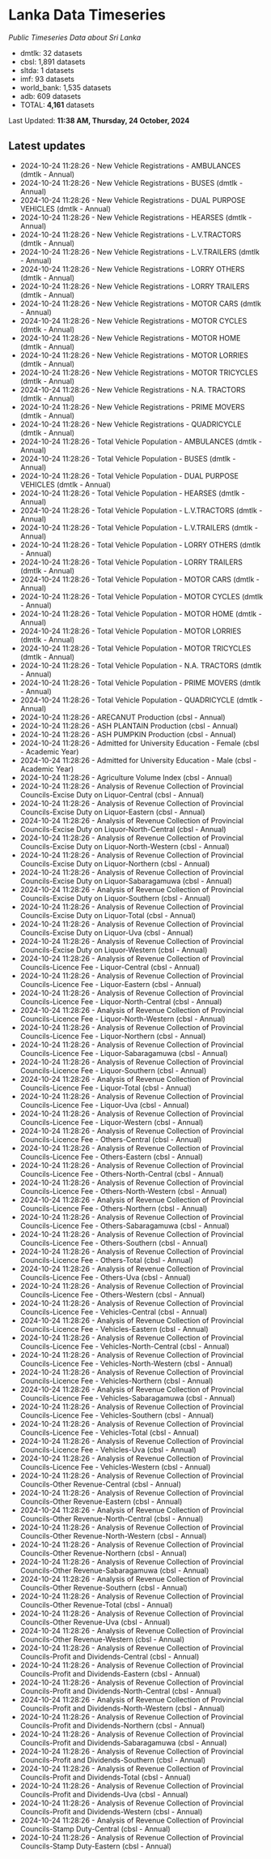 # Lanka Data Timeseries
*Public Timeseries Data about Sri Lanka*

* dmtlk: 32 datasets
* cbsl: 1,891 datasets
* sltda: 1 datasets
* imf: 93 datasets
* world_bank: 1,535 datasets
* adb: 609 datasets
* TOTAL: **4,161** datasets

Last Updated: **11:38 AM, Thursday, 24 October, 2024**

## Latest updates

* 2024-10-24 11:28:26 - New Vehicle Registrations - AMBULANCES (dmtlk - Annual)
* 2024-10-24 11:28:26 - New Vehicle Registrations - BUSES (dmtlk - Annual)
* 2024-10-24 11:28:26 - New Vehicle Registrations - DUAL PURPOSE VEHICLES (dmtlk - Annual)
* 2024-10-24 11:28:26 - New Vehicle Registrations - HEARSES (dmtlk - Annual)
* 2024-10-24 11:28:26 - New Vehicle Registrations - L.V.TRACTORS (dmtlk - Annual)
* 2024-10-24 11:28:26 - New Vehicle Registrations - L.V.TRAILERS (dmtlk - Annual)
* 2024-10-24 11:28:26 - New Vehicle Registrations - LORRY OTHERS (dmtlk - Annual)
* 2024-10-24 11:28:26 - New Vehicle Registrations - LORRY TRAILERS (dmtlk - Annual)
* 2024-10-24 11:28:26 - New Vehicle Registrations - MOTOR CARS (dmtlk - Annual)
* 2024-10-24 11:28:26 - New Vehicle Registrations - MOTOR CYCLES (dmtlk - Annual)
* 2024-10-24 11:28:26 - New Vehicle Registrations - MOTOR HOME (dmtlk - Annual)
* 2024-10-24 11:28:26 - New Vehicle Registrations - MOTOR LORRIES (dmtlk - Annual)
* 2024-10-24 11:28:26 - New Vehicle Registrations - MOTOR TRICYCLES (dmtlk - Annual)
* 2024-10-24 11:28:26 - New Vehicle Registrations - N.A. TRACTORS (dmtlk - Annual)
* 2024-10-24 11:28:26 - New Vehicle Registrations - PRIME MOVERS (dmtlk - Annual)
* 2024-10-24 11:28:26 - New Vehicle Registrations - QUADRICYCLE (dmtlk - Annual)
* 2024-10-24 11:28:26 - Total Vehicle Population - AMBULANCES (dmtlk - Annual)
* 2024-10-24 11:28:26 - Total Vehicle Population - BUSES (dmtlk - Annual)
* 2024-10-24 11:28:26 - Total Vehicle Population - DUAL PURPOSE VEHICLES (dmtlk - Annual)
* 2024-10-24 11:28:26 - Total Vehicle Population - HEARSES (dmtlk - Annual)
* 2024-10-24 11:28:26 - Total Vehicle Population - L.V.TRACTORS (dmtlk - Annual)
* 2024-10-24 11:28:26 - Total Vehicle Population - L.V.TRAILERS (dmtlk - Annual)
* 2024-10-24 11:28:26 - Total Vehicle Population - LORRY OTHERS (dmtlk - Annual)
* 2024-10-24 11:28:26 - Total Vehicle Population - LORRY TRAILERS (dmtlk - Annual)
* 2024-10-24 11:28:26 - Total Vehicle Population - MOTOR CARS (dmtlk - Annual)
* 2024-10-24 11:28:26 - Total Vehicle Population - MOTOR CYCLES (dmtlk - Annual)
* 2024-10-24 11:28:26 - Total Vehicle Population - MOTOR HOME (dmtlk - Annual)
* 2024-10-24 11:28:26 - Total Vehicle Population - MOTOR LORRIES (dmtlk - Annual)
* 2024-10-24 11:28:26 - Total Vehicle Population - MOTOR TRICYCLES (dmtlk - Annual)
* 2024-10-24 11:28:26 - Total Vehicle Population - N.A. TRACTORS (dmtlk - Annual)
* 2024-10-24 11:28:26 - Total Vehicle Population - PRIME MOVERS (dmtlk - Annual)
* 2024-10-24 11:28:26 - Total Vehicle Population - QUADRICYCLE (dmtlk - Annual)
* 2024-10-24 11:28:26 - ARECANUT Production (cbsl - Annual)
* 2024-10-24 11:28:26 - ASH PLANTAIN Production (cbsl - Annual)
* 2024-10-24 11:28:26 - ASH PUMPKIN Production (cbsl - Annual)
* 2024-10-24 11:28:26 - Admitted for University Education - Female (cbsl - Academic Year)
* 2024-10-24 11:28:26 - Admitted for University Education - Male (cbsl - Academic Year)
* 2024-10-24 11:28:26 - Agriculture Volume Index (cbsl - Annual)
* 2024-10-24 11:28:26 - Analysis of Revenue Collection of Provincial Councils-Excise Duty on Liquor-Central (cbsl - Annual)
* 2024-10-24 11:28:26 - Analysis of Revenue Collection of Provincial Councils-Excise Duty on Liquor-Eastern (cbsl - Annual)
* 2024-10-24 11:28:26 - Analysis of Revenue Collection of Provincial Councils-Excise Duty on Liquor-North-Central (cbsl - Annual)
* 2024-10-24 11:28:26 - Analysis of Revenue Collection of Provincial Councils-Excise Duty on Liquor-North-Western (cbsl - Annual)
* 2024-10-24 11:28:26 - Analysis of Revenue Collection of Provincial Councils-Excise Duty on Liquor-Northern (cbsl - Annual)
* 2024-10-24 11:28:26 - Analysis of Revenue Collection of Provincial Councils-Excise Duty on Liquor-Sabaragamuwa (cbsl - Annual)
* 2024-10-24 11:28:26 - Analysis of Revenue Collection of Provincial Councils-Excise Duty on Liquor-Southern (cbsl - Annual)
* 2024-10-24 11:28:26 - Analysis of Revenue Collection of Provincial Councils-Excise Duty on Liquor-Total (cbsl - Annual)
* 2024-10-24 11:28:26 - Analysis of Revenue Collection of Provincial Councils-Excise Duty on Liquor-Uva (cbsl - Annual)
* 2024-10-24 11:28:26 - Analysis of Revenue Collection of Provincial Councils-Excise Duty on Liquor-Western (cbsl - Annual)
* 2024-10-24 11:28:26 - Analysis of Revenue Collection of Provincial Councils-Licence Fee - Liquor-Central (cbsl - Annual)
* 2024-10-24 11:28:26 - Analysis of Revenue Collection of Provincial Councils-Licence Fee - Liquor-Eastern (cbsl - Annual)
* 2024-10-24 11:28:26 - Analysis of Revenue Collection of Provincial Councils-Licence Fee - Liquor-North-Central (cbsl - Annual)
* 2024-10-24 11:28:26 - Analysis of Revenue Collection of Provincial Councils-Licence Fee - Liquor-North-Western (cbsl - Annual)
* 2024-10-24 11:28:26 - Analysis of Revenue Collection of Provincial Councils-Licence Fee - Liquor-Northern (cbsl - Annual)
* 2024-10-24 11:28:26 - Analysis of Revenue Collection of Provincial Councils-Licence Fee - Liquor-Sabaragamuwa (cbsl - Annual)
* 2024-10-24 11:28:26 - Analysis of Revenue Collection of Provincial Councils-Licence Fee - Liquor-Southern (cbsl - Annual)
* 2024-10-24 11:28:26 - Analysis of Revenue Collection of Provincial Councils-Licence Fee - Liquor-Total (cbsl - Annual)
* 2024-10-24 11:28:26 - Analysis of Revenue Collection of Provincial Councils-Licence Fee - Liquor-Uva (cbsl - Annual)
* 2024-10-24 11:28:26 - Analysis of Revenue Collection of Provincial Councils-Licence Fee - Liquor-Western (cbsl - Annual)
* 2024-10-24 11:28:26 - Analysis of Revenue Collection of Provincial Councils-Licence Fee - Others-Central (cbsl - Annual)
* 2024-10-24 11:28:26 - Analysis of Revenue Collection of Provincial Councils-Licence Fee - Others-Eastern (cbsl - Annual)
* 2024-10-24 11:28:26 - Analysis of Revenue Collection of Provincial Councils-Licence Fee - Others-North-Central (cbsl - Annual)
* 2024-10-24 11:28:26 - Analysis of Revenue Collection of Provincial Councils-Licence Fee - Others-North-Western (cbsl - Annual)
* 2024-10-24 11:28:26 - Analysis of Revenue Collection of Provincial Councils-Licence Fee - Others-Northern (cbsl - Annual)
* 2024-10-24 11:28:26 - Analysis of Revenue Collection of Provincial Councils-Licence Fee - Others-Sabaragamuwa (cbsl - Annual)
* 2024-10-24 11:28:26 - Analysis of Revenue Collection of Provincial Councils-Licence Fee - Others-Southern (cbsl - Annual)
* 2024-10-24 11:28:26 - Analysis of Revenue Collection of Provincial Councils-Licence Fee - Others-Total (cbsl - Annual)
* 2024-10-24 11:28:26 - Analysis of Revenue Collection of Provincial Councils-Licence Fee - Others-Uva (cbsl - Annual)
* 2024-10-24 11:28:26 - Analysis of Revenue Collection of Provincial Councils-Licence Fee - Others-Western (cbsl - Annual)
* 2024-10-24 11:28:26 - Analysis of Revenue Collection of Provincial Councils-Licence Fee - Vehicles-Central (cbsl - Annual)
* 2024-10-24 11:28:26 - Analysis of Revenue Collection of Provincial Councils-Licence Fee - Vehicles-Eastern (cbsl - Annual)
* 2024-10-24 11:28:26 - Analysis of Revenue Collection of Provincial Councils-Licence Fee - Vehicles-North-Central (cbsl - Annual)
* 2024-10-24 11:28:26 - Analysis of Revenue Collection of Provincial Councils-Licence Fee - Vehicles-North-Western (cbsl - Annual)
* 2024-10-24 11:28:26 - Analysis of Revenue Collection of Provincial Councils-Licence Fee - Vehicles-Northern (cbsl - Annual)
* 2024-10-24 11:28:26 - Analysis of Revenue Collection of Provincial Councils-Licence Fee - Vehicles-Sabaragamuwa (cbsl - Annual)
* 2024-10-24 11:28:26 - Analysis of Revenue Collection of Provincial Councils-Licence Fee - Vehicles-Southern (cbsl - Annual)
* 2024-10-24 11:28:26 - Analysis of Revenue Collection of Provincial Councils-Licence Fee - Vehicles-Total (cbsl - Annual)
* 2024-10-24 11:28:26 - Analysis of Revenue Collection of Provincial Councils-Licence Fee - Vehicles-Uva (cbsl - Annual)
* 2024-10-24 11:28:26 - Analysis of Revenue Collection of Provincial Councils-Licence Fee - Vehicles-Western (cbsl - Annual)
* 2024-10-24 11:28:26 - Analysis of Revenue Collection of Provincial Councils-Other Revenue-Central (cbsl - Annual)
* 2024-10-24 11:28:26 - Analysis of Revenue Collection of Provincial Councils-Other Revenue-Eastern (cbsl - Annual)
* 2024-10-24 11:28:26 - Analysis of Revenue Collection of Provincial Councils-Other Revenue-North-Central (cbsl - Annual)
* 2024-10-24 11:28:26 - Analysis of Revenue Collection of Provincial Councils-Other Revenue-North-Western (cbsl - Annual)
* 2024-10-24 11:28:26 - Analysis of Revenue Collection of Provincial Councils-Other Revenue-Northern (cbsl - Annual)
* 2024-10-24 11:28:26 - Analysis of Revenue Collection of Provincial Councils-Other Revenue-Sabaragamuwa (cbsl - Annual)
* 2024-10-24 11:28:26 - Analysis of Revenue Collection of Provincial Councils-Other Revenue-Southern (cbsl - Annual)
* 2024-10-24 11:28:26 - Analysis of Revenue Collection of Provincial Councils-Other Revenue-Total (cbsl - Annual)
* 2024-10-24 11:28:26 - Analysis of Revenue Collection of Provincial Councils-Other Revenue-Uva (cbsl - Annual)
* 2024-10-24 11:28:26 - Analysis of Revenue Collection of Provincial Councils-Other Revenue-Western (cbsl - Annual)
* 2024-10-24 11:28:26 - Analysis of Revenue Collection of Provincial Councils-Profit and Dividends-Central (cbsl - Annual)
* 2024-10-24 11:28:26 - Analysis of Revenue Collection of Provincial Councils-Profit and Dividends-Eastern (cbsl - Annual)
* 2024-10-24 11:28:26 - Analysis of Revenue Collection of Provincial Councils-Profit and Dividends-North-Central (cbsl - Annual)
* 2024-10-24 11:28:26 - Analysis of Revenue Collection of Provincial Councils-Profit and Dividends-North-Western (cbsl - Annual)
* 2024-10-24 11:28:26 - Analysis of Revenue Collection of Provincial Councils-Profit and Dividends-Northern (cbsl - Annual)
* 2024-10-24 11:28:26 - Analysis of Revenue Collection of Provincial Councils-Profit and Dividends-Sabaragamuwa (cbsl - Annual)
* 2024-10-24 11:28:26 - Analysis of Revenue Collection of Provincial Councils-Profit and Dividends-Southern (cbsl - Annual)
* 2024-10-24 11:28:26 - Analysis of Revenue Collection of Provincial Councils-Profit and Dividends-Total (cbsl - Annual)
* 2024-10-24 11:28:26 - Analysis of Revenue Collection of Provincial Councils-Profit and Dividends-Uva (cbsl - Annual)
* 2024-10-24 11:28:26 - Analysis of Revenue Collection of Provincial Councils-Profit and Dividends-Western (cbsl - Annual)
* 2024-10-24 11:28:26 - Analysis of Revenue Collection of Provincial Councils-Stamp Duty-Central (cbsl - Annual)
* 2024-10-24 11:28:26 - Analysis of Revenue Collection of Provincial Councils-Stamp Duty-Eastern (cbsl - Annual)